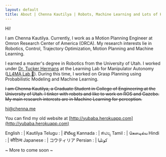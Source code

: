 ```yaml
---
layout: default
title: About | Chenna Kautilya | Robots, Machine Learning and Lots of Hacks.
---
```


Hi!

I am Chenna Kautilya. Currently, I work as a
Motion Planning Engineer at Omron Research Center of America (ORCA).
My research interests lie in Robotics, Control, Trajectory
Optimization, Motion Planning and Machine Learning.

I earned a master's degree in Robotics from the University of Utah.
I worked under [Dr. Tucker Hermans](http://www.cs.utah.edu/~thermans/) at the
Learning Lab for Manipulator Autonomy ([LL4MA Lab 🦙](https://robot-learning.cs.utah.edu/)).
During this time, I worked on Grasp Planning using Probabilistic Modeling and
Machine Learning.

~~I am Chenna Kautilya, a Graduate Student in College of Engineering at the
University of Utah. I tinker with robots and like to work on ROS and Gazebo.
My main research interests are in Machine Learning for perception.~~

[hi@chenna.me](mailto:hi@chenna.me)

You can find my old website at [http://yubaba.herokuapp.com](http://yubaba.herokuapp.com)


English : |  Kautilya
Telugu : |  కౌటిల్య
Kannada : |  ಕೌಟಿಲ್ಯ
Tamil : |  கௌடில்ய
Hindi : |  कौटिल्य
Japanese : |  コウティリア
Persian : | کوتلیا

~ More to come soon ~
